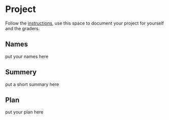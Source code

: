 # Project

Follow the [instructions](INSTRUCTIONS.md), use this space to document your project for yourself and the graders.

## Names
put your names here
## Summery
put a short summary here
## Plan
put your plan here
